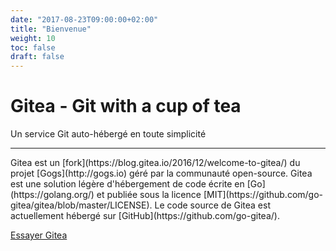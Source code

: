 ```yaml
---
date: "2017-08-23T09:00:00+02:00"
title: "Bienvenue"
weight: 10
toc: false
draft: false
---
```


<h1 class="display-4">Gitea - Git with a cup of tea</h1>
<p class="lead">Un service Git auto-hébergé en toute simplicité</p>
<hr class="my-2">
<p>
	Gitea est un [fork](https://blog.gitea.io/2016/12/welcome-to-gitea/) du projet [Gogs](http://gogs.io) géré par
	la communauté open-source. Gitea est une solution légère d'hébergement de code écrite en [Go](https://golang.org/)
	et publiée sous la licence [MIT](https://github.com/go-gitea/gitea/blob/master/LICENSE). Le code source de Gitea
	est actuellement hébergé sur [GitHub](https://github.com/go-gitea/).
</p>
<p class="lead">
	<a class="btn btn-primary btn-lg" href="https://try.gitea.io" target="_blank" role="button">
		Essayer Gitea
	</a>
</p>
